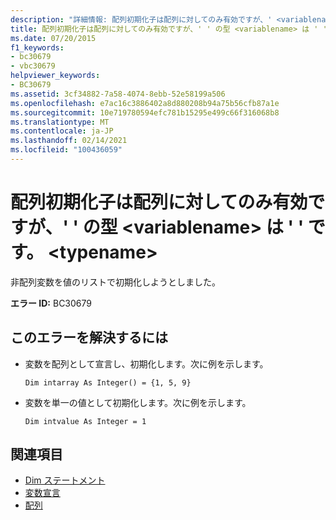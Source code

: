 ```yaml
---
description: "詳細情報: 配列初期化子は配列に対してのみ有効ですが、' <variablename> ' の型は ' ' です。 <typename>"
title: 配列初期化子は配列に対してのみ有効ですが、' ' の型 <variablename> は ' ' です。 <typename>
ms.date: 07/20/2015
f1_keywords:
- bc30679
- vbc30679
helpviewer_keywords:
- BC30679
ms.assetid: 3cf34882-7a58-4074-8ebb-52e58199a506
ms.openlocfilehash: e7ac16c3886402a8d880208b94a75b56cfb87a1e
ms.sourcegitcommit: 10e719780594efc781b15295e499c66f316068b8
ms.translationtype: MT
ms.contentlocale: ja-JP
ms.lasthandoff: 02/14/2021
ms.locfileid: "100436059"
---
```

# <a name="array-initializers-are-valid-only-for-arrays-but-the-type-of-variablename-is-typename"></a>配列初期化子は配列に対してのみ有効ですが、' ' の型 \<variablename> は ' ' です。 \<typename>

非配列変数を値のリストで初期化しようとしました。  
  
 **エラー ID:** BC30679  
  
## <a name="to-correct-this-error"></a>このエラーを解決するには  
  
- 変数を配列として宣言し、初期化します。次に例を示します。  
  
     `Dim intarray As Integer() = {1, 5, 9}`  
  
- 変数を単一の値として初期化します。次に例を示します。  
  
     `Dim intvalue As Integer = 1`  
  
## <a name="see-also"></a>関連項目

- [Dim ステートメント](../language-reference/statements/dim-statement.md)
- [変数宣言](../programming-guide/language-features/variables/variable-declaration.md)
- [配列](../programming-guide/language-features/arrays/index.md)
